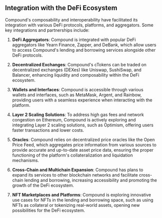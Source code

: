 ## Integration with the DeFi Ecosystem

Compound's composability and interoperability have facilitated its integration with various DeFi protocols, platforms, and aggregators. Some key integrations and partnerships include:

1. **DeFi Aggregators**: Compound is integrated with popular DeFi aggregators like Yearn Finance, Zapper, and DeBank, which allow users to access Compound's lending and borrowing services alongside other DeFi protocols.

2. **Decentralized Exchanges**: Compound's cTokens can be traded on decentralized exchanges (DEXes) like Uniswap, SushiSwap, and Balancer, enhancing liquidity and composability within the DeFi ecosystem.

3. **Wallets and Interfaces**: Compound is accessible through various wallets and interfaces, such as MetaMask, Argent, and Rainbow, providing users with a seamless experience when interacting with the platform.

4. **Layer 2 Scaling Solutions**: To address high gas fees and network congestion on Ethereum, Compound is actively exploring and integrating Layer 2 scaling solutions, such as Optimism, offering users faster transactions and lower costs.

5. **Oracles**: Compound relies on decentralized price oracles like the Open Price Feed, which aggregates price information from various sources to provide accurate and up-to-date asset price data, ensuring the proper functioning of the platform's collateralization and liquidation mechanisms.

6. **Cross-Chain and Multichain Expansion**: Compound has plans to expand its services to other blockchain networks and facilitate cross-chain lending and borrowing, increasing accessibility and promoting the growth of the DeFi ecosystem.

7. **NFT Marketplaces and Platforms**: Compound is exploring innovative use cases for NFTs in the lending and borrowing space, such as using NFTs as collateral or tokenizing real-world assets, opening new possibilities for the DeFi ecosystem.
